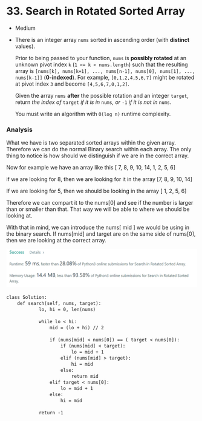 # 33. Search in Rotated Sorted Array

* Medium
*   There is an integer array `nums` sorted in ascending order (with **distinct** values).

    Prior to being passed to your function, `nums` is **possibly rotated** at an unknown pivot index `k` (`1 <= k < nums.length`) such that the resulting array is `[nums[k], nums[k+1], ..., nums[n-1], nums[0], nums[1], ..., nums[k-1]]` (**0-indexed**). For example, `[0,1,2,4,5,6,7]` might be rotated at pivot index `3` and become `[4,5,6,7,0,1,2]`.

    Given the array `nums` **after** the possible rotation and an integer `target`, return _the index of_ `target` _if it is in_ `nums`_, or_ `-1` _if it is not in_ `nums`.

    You must write an algorithm with `O(log n)` runtime complexity.

### Analysis

What we have is two separated sorted arrays within the given array. Therefore we can do the normal Binary search within each array. The only thing to notice is how should we distinguish if we are in the correct array.&#x20;

Now for example we have an array like this \[ 7, 8, 9, 10, 14, 1, 2, 5, 6]

if we are looking for 8, then we are looking for it in the array \[7, 8, 9, 10, 14]

If we are looking for 5, then we should be looking in the array \[ 1, 2, 5, 6]

Therefore we can compart it to the nums\[0] and see if the number is larger than or smaller than that. That way we will be able to where we should be looking at.&#x20;

With that in mind, we can introduce the nums\[ mid ] we would be using in the binary search. If nums\[mid] and target are on the same side of nums\[0], then we are looking at the correct array.&#x20;

![](<../../.gitbook/assets/image (19) (1) (1) (1) (1) (1) (1) (1) (1) (1) (1).png>)

```
class Solution:
    def search(self, nums, target):
            lo, hi = 0, len(nums)

            while lo < hi:
                mid = (lo + hi) // 2

                if (nums[mid] < nums[0]) == ( target < nums[0]):
                    if (nums[mid] < target):
                        lo = mid + 1
                    elif (nums[mid] > target):
                        hi = mid
                    else:
                        return mid
                elif target < nums[0]:
                    lo = mid + 1
                else:
                    hi = mid

            return -1
        
```
